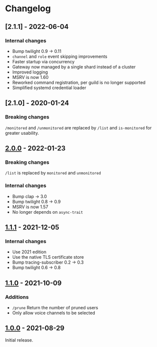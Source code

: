 # Changelog

## [2.1.1] - 2022-06-04

### Internal changes

* Bump twilight 0.9 -> 0.11
* `channel` and `role` event skipping improvements
* Faster startup via concurrency
* Gateway now managed by a single shard instead of a cluster
* Improved logging
* MSRV is now 1.60
* Reworked command registration, per guild is no longer supported
* Simplified systemd credential loader

## [2.1.0] - 2020-01-24

### Breaking changes

`/monitored` and `/unmonitored` are replaced by `/list` and `is-monitored` for greater usability.

## [2.0.0] - 2022-01-23

### Breaking changes

`/list` is replaced by `monitored` and `unmonitored`

### Internal changes

* Bump clap -> 3.0
* Bump twilight 0.8 -> 0.9
* MSRV is now 1.57
* No longer depends on `async-trait`

## [1.1.1] - 2021-12-05

### Internal changes

* Use 2021 edition
* Use the native TLS certificate store
* Bump tracing-subscriber 0.2 -> 0.3
* Bump twilight 0.6 -> 0.8

## [1.1.0] - 2021-10-09

### Additions

* `/prune` Return the number of pruned users
* Only allow voice channels to be selected

## [1.0.0] - 2021-08-29

Initial release.

[2.0.0]: https://github.com/vilgotf/voice-pruner/releases/tag/2.0.0 
[1.1.1]: https://github.com/vilgotf/voice-pruner/releases/tag/1.1.1
[1.1.0]: https://github.com/vilgotf/voice-pruner/releases/tag/1.1.0
[1.0.0]: https://github.com/vilgotf/voice-pruner/releases/tag/1.0.0
